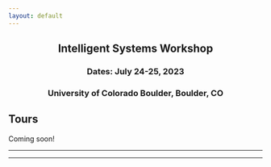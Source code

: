 ```yaml
---
layout: default
---
```


<h2 align="center">Intelligent Systems Workshop</h2>
<h3 align="center">Dates: July 24-25, 2023</h3>
<h3 align="center">University of Colorado Boulder, Boulder, CO</h3>

## Tours
Coming soon!
<!--
As part of the workshop program there will be several tours of both ?? and ?? including various research labs, and the ??.

Details are available in the workshop program (available <a href="">here</a>).
-->

* * *
* * *

<!-- --end-of-page-- -->
